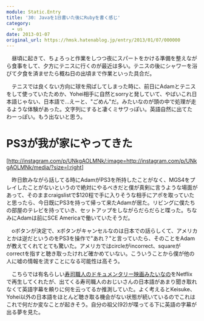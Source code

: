 ```yaml
---
module: Static.Entry
title: '30: Javaを1日書いた後にRubyを書く感じ'
category:
  - us
date: 2013-01-07
original_url: https://hmsk.hatenablog.jp/entry/2013/01/07/000000
---
```


　昼頃に起きて、ちょろっと作業をしつつ夜にスパートをかける準備を整えながら食事をして、夕方にテニスに行くのが最近は多い。テニスの後にシャワーを浴びて夕食を済ませたら概ね日の出頃まで作業といった具合だ。

　テニスでは良くない方向に球を飛ばしてしまった時に、前日にAdamとテニスをして使っていたためか、Yohei相手に自然とsorryと発していて、やばいこれ日本語じゃない、日本語で…えーと、"ごめん"だ。みたいなのが頭の中で処理が走るような体験があった。文字列にすると凄くミサワっぽい。英語自然に出てたわーっぽい。もう出ないと思う。

# PS3が我が家にやってきた
[http://instagram.com/p/UNkgAOLMNk/:image=http://instagram.com/p/UNkgAOLMNk/media/?size=l:right]

　昨日飲みながら話してる時にAdamがPS3を所持したことがなく、MGS4をプレイしたことがないというので絶対にやるべきだと僕が真剣に言うような場面があって、そのままcraigslistで$120程で手に入りそうな相手にアポを取っていたと思ったら、今日既にPS3を持って帰って来たAdamが居た。リビングに僕たちの部屋のテレビを持っていき、セットアップをしながらだらだらと喋った。ちなみにAdamは前にSCE Americaで働いていたそうだ。

　oボタンが決定で、xボタンがキャンセルなのは日本での話らしくて、アメリカとかは逆だというのをPS3を操作で"あれ？"と言っていたら、そのことをAdamが教えてくれてとても驚いた。アメリカではcircleがincorrect、squareがcorrectを指すと聴き取ったけれど確かめていない。こういうことから僕が他の人に嘘の情報を流すことになる可能性は高そう。

　こちらでは有名らしい[寿司職人のドキュメンタリー映画みたいなの](http://en.wikipedia.org/wiki/Jiro_Dreams_of_Sushi)をNetflixで再生してくれたが、出てくる寿司職人のおじいさんの日本語があまり聞き取れなくて英語字幕を頼りに何を云ってるか推測していた。よく考えるとKeisuke、Yohei以外の日本語をほとんど聴き取る機会がない状態が続いているのでこれはこれで何だか変なことが起きそう。自分の祖父(92)が喋ってる下に英語の字幕が出る夢を見た。
